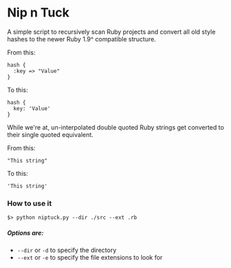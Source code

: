 # Nip n Tuck

A simple script to recursively scan Ruby projects and convert all old style hashes to the newer Ruby 1.9^ compatible structure. 

From this:

    hash { 
      :key => "Value"
    }
    
To this: 

    hash { 
      key: 'Value'
    }
    
While we're at, un-interpolated double quoted Ruby strings get converted to their single quoted equivalent. 

From this: 

    "This string"
    
To this: 

    'This string'
    

### How to use it

    $> python niptuck.py --dir ./src --ext .rb
    
    
##### Options are:

* `--dir` or `-d` to specify the directory
* `--ext` or `-e` to specify the file extensions to look for

